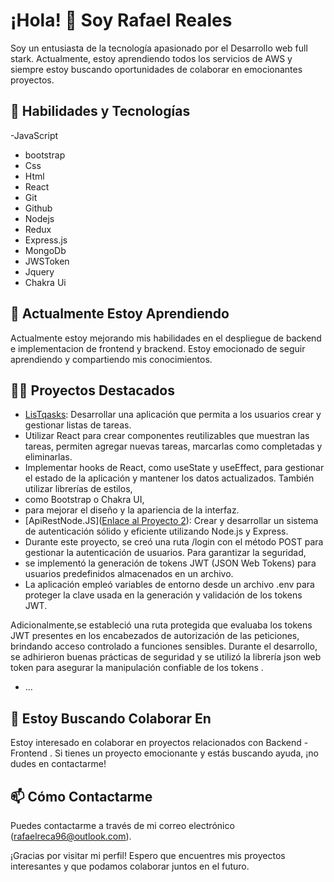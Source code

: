 # ¡Hola! 👋 Soy Rafael Reales 

Soy un entusiasta de la tecnología apasionado por el Desarrollo web full stark. Actualmente, estoy aprendiendo todos los servicios de AWS y siempre estoy buscando oportunidades de colaborar en emocionantes proyectos.

## 🔧 Habilidades y Tecnologías

-JavaScript
- bootstrap 
- Css 
- Html
- React 
- Git
- Github 
- Nodejs 
- Redux
- Express.js
- MongoDb
- JWSToken
- Jquery
- Chakra Ui
  

## 🌱 Actualmente Estoy Aprendiendo

Actualmente estoy mejorando mis habilidades en el despliegue de  backend e implementacion de frontend  y brackend. Estoy emocionado de seguir aprendiendo y compartiendo mis conocimientos.

## 👨‍💻 Proyectos Destacados

- [LisTqasks](https://github.com/Garritha/my-react-task-list): Desarrollar una aplicación que permita a los usuarios crear y gestionar listas de tareas.
- Utilizar React para crear componentes reutilizables que muestran las tareas, permiten agregar nuevas tareas, marcarlas como completadas y eliminarlas.
- Implementar hooks de React, como useState y useEffect, para gestionar el estado de la aplicación y mantener los datos actualizados. También utilizar librerías de estilos,
- como Bootstrap o Chakra UI,
- para mejorar el diseño y la apariencia de la interfaz.
- [ApiRestNode.JS]([Enlace al Proyecto 2](https://github.com/Garritha/node-server)): Crear y desarrollar  un sistema de autenticación sólido y eficiente utilizando Node.js y Express.
- Durante este proyecto, se creó una ruta /login con el método POST para gestionar la autenticación de usuarios. Para garantizar la seguridad,
-  se implementó la generación de tokens JWT (JSON Web Tokens) para usuarios predefinidos almacenados en un archivo.
-   La aplicación empleó variables de entorno desde un archivo .env para proteger la clave usada en la generación y validación de los tokens JWT.

Adicionalmente,se estableció una ruta protegida que evaluaba los tokens JWT presentes en los encabezados de autorización de las peticiones,
brindando acceso controlado a funciones sensibles. Durante el desarrollo,
se adhirieron buenas prácticas de seguridad y se utilizó la librería json web token para asegurar la manipulación confiable de los tokens
.
- ...

## 🤝 Estoy Buscando Colaborar En

Estoy interesado en colaborar en proyectos relacionados con Backend - Frontend . Si tienes un proyecto emocionante y estás buscando ayuda, ¡no dudes en contactarme!

## 📫 Cómo Contactarme

Puedes contactarme a través de mi correo electrónico (rafaelreca96@outlook.com).



¡Gracias por visitar mi perfil! Espero que encuentres mis proyectos interesantes y que podamos colaborar juntos en el futuro.
